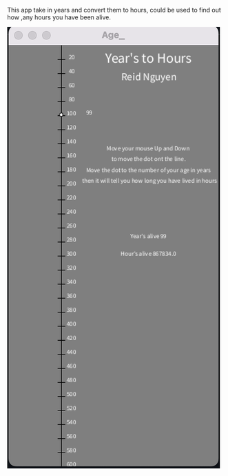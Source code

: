 This app take in years and convert them to hours, could be used to find out how ,any hours you have been alive.

![Running ScreenShot](https://github.com/Reid-Dzung/A-3-Programming-Portfolio/blob/gh-pages/Images/Age.png)
